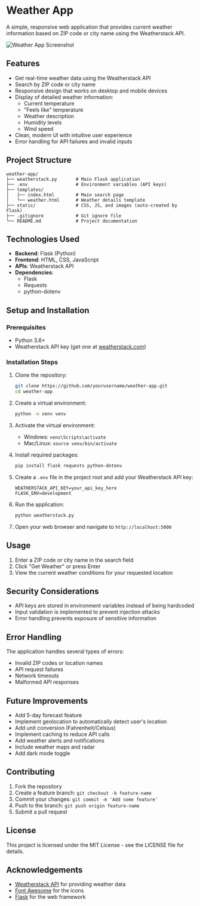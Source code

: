 # Weather App

A simple, responsive web application that provides current weather information based on ZIP code or city name using the Weatherstack API.

![Weather App Screenshot](https://via.placeholder.com/800x400?text=Weather+App+Screenshot)

## Features

- Get real-time weather data using the Weatherstack API
- Search by ZIP code or city name
- Responsive design that works on desktop and mobile devices
- Display of detailed weather information:
  - Current temperature
  - "Feels like" temperature
  - Weather description
  - Humidity levels
  - Wind speed
- Clean, modern UI with intuitive user experience
- Error handling for API failures and invalid inputs

## Project Structure

```
weather-app/
├── weatherstack.py       # Main Flask application
├── .env                  # Environment variables (API keys)
├── templates/
│   ├── index.html        # Main search page
│   └── weather.html      # Weather details template
├── static/               # CSS, JS, and images (auto-created by Flask)
├── .gitignore            # Git ignore file
└── README.md             # Project documentation
```

## Technologies Used

- **Backend**: Flask (Python)
- **Frontend**: HTML, CSS, JavaScript
- **APIs**: Weatherstack API
- **Dependencies**: 
  - Flask
  - Requests
  - python-dotenv

## Setup and Installation

### Prerequisites

- Python 3.6+
- Weatherstack API key (get one at [weatherstack.com](https://weatherstack.com/))

### Installation Steps

1. Clone the repository:
   ```bash
   git clone https://github.com/yourusername/weather-app.git
   cd weather-app
   ```

2. Create a virtual environment:
   ```bash
   python -m venv venv
   ```

3. Activate the virtual environment:
   - Windows: `venv\Scripts\activate`
   - Mac/Linux: `source venv/bin/activate`

4. Install required packages:
   ```bash
   pip install flask requests python-dotenv
   ```

5. Create a `.env` file in the project root and add your Weatherstack API key:
   ```
   WEATHERSTACK_API_KEY=your_api_key_here
   FLASK_ENV=development
   ```

6. Run the application:
   ```bash
   python weatherstack.py
   ```

7. Open your web browser and navigate to `http://localhost:5000`

## Usage

1. Enter a ZIP code or city name in the search field
2. Click "Get Weather" or press Enter
3. View the current weather conditions for your requested location

## Security Considerations

- API keys are stored in environment variables instead of being hardcoded
- Input validation is implemented to prevent injection attacks
- Error handling prevents exposure of sensitive information

## Error Handling

The application handles several types of errors:
- Invalid ZIP codes or location names
- API request failures
- Network timeouts
- Malformed API responses

## Future Improvements

- Add 5-day forecast feature
- Implement geolocation to automatically detect user's location
- Add unit conversion (Fahrenheit/Celsius)
- Implement caching to reduce API calls
- Add weather alerts and notifications
- Include weather maps and radar
- Add dark mode toggle

## Contributing

1. Fork the repository
2. Create a feature branch: `git checkout -b feature-name`
3. Commit your changes: `git commit -m 'Add some feature'`
4. Push to the branch: `git push origin feature-name`
5. Submit a pull request

## License

This project is licensed under the MIT License - see the LICENSE file for details.

## Acknowledgements

- [Weatherstack API](https://weatherstack.com/) for providing weather data
- [Font Awesome](https://fontawesome.com/) for the icons
- [Flask](https://flask.palletsprojects.com/) for the web framework
